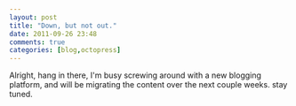 ```yaml
---
layout: post
title: "Down, but not out."
date: 2011-09-26 23:48
comments: true
categories: [blog,octopress]
---
```


Alright, hang in there, I'm busy screwing around with a new blogging platform, and will be migrating the content over the next couple weeks. stay tuned.
